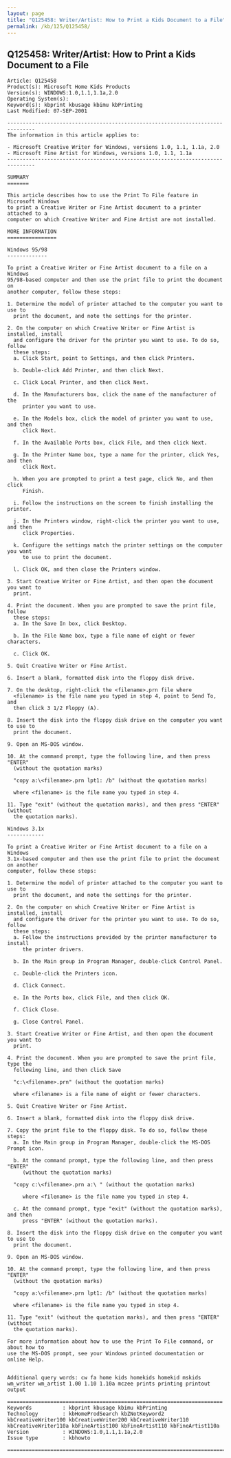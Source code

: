 ```yaml
---
layout: page
title: "Q125458: Writer/Artist: How to Print a Kids Document to a File"
permalink: /kb/125/Q125458/
---
```


## Q125458: Writer/Artist: How to Print a Kids Document to a File

	Article: Q125458
	Product(s): Microsoft Home Kids Products
	Version(s): WINDOWS:1.0,1.1,1.1a,2.0
	Operating System(s): 
	Keyword(s): kbprint kbusage kbimu kbPrinting
	Last Modified: 07-SEP-2001
	
	-------------------------------------------------------------------------------
	The information in this article applies to:
	
	- Microsoft Creative Writer for Windows, versions 1.0, 1.1, 1.1a, 2.0 
	- Microsoft Fine Artist for Windows, versions 1.0, 1.1, 1.1a 
	-------------------------------------------------------------------------------
	
	SUMMARY
	=======
	
	This article describes how to use the Print To File feature in Microsoft Windows
	to print a Creative Writer or Fine Artist document to a printer attached to a
	computer on which Creative Writer and Fine Artist are not installed.
	
	MORE INFORMATION
	================
	
	Windows 95/98
	-------------
	
	To print a Creative Writer or Fine Artist document to a file on a Windows
	95/98-based computer and then use the print file to print the document on
	another computer, follow these steps:
	
	1. Determine the model of printer attached to the computer you want to use to
	  print the document, and note the settings for the printer.
	
	2. On the computer on which Creative Writer or Fine Artist is installed, install
	  and configure the driver for the printer you want to use. To do so, follow
	  these steps:
	  a. Click Start, point to Settings, and then click Printers.
	
	  b. Double-click Add Printer, and then click Next.
	
	  c. Click Local Printer, and then click Next.
	
	  d. In the Manufacturers box, click the name of the manufacturer of the
	     printer you want to use.
	
	  e. In the Models box, click the model of printer you want to use, and then
	     click Next.
	
	  f. In the Available Ports box, click File, and then click Next.
	
	  g. In the Printer Name box, type a name for the printer, click Yes, and then
	     click Next.
	
	  h. When you are prompted to print a test page, click No, and then click
	     Finish.
	
	  i. Follow the instructions on the screen to finish installing the printer.
	
	  j. In the Printers window, right-click the printer you want to use, and then
	     click Properties.
	
	  k. Configure the settings match the printer settings on the computer you want
	     to use to print the document.
	
	  l. Click OK, and then close the Printers window.
	
	3. Start Creative Writer or Fine Artist, and then open the document you want to
	  print.
	
	4. Print the document. When you are prompted to save the print file, follow
	  these steps:
	  a. In the Save In box, click Desktop.
	
	  b. In the File Name box, type a file name of eight or fewer characters.
	
	  c. Click OK.
	
	5. Quit Creative Writer or Fine Artist.
	
	6. Insert a blank, formatted disk into the floppy disk drive.
	
	7. On the desktop, right-click the <filename>.prn file where
	  <filename> is the file name you typed in step 4, point to Send To, and
	  then click 3 1/2 Floppy (A).
	
	8. Insert the disk into the floppy disk drive on the computer you want to use to
	  print the document.
	
	9. Open an MS-DOS window.
	
	10. At the command prompt, type the following line, and then press "ENTER"
	  (without the quotation marks)
	
	  "copy a:\<filename>.prn lpt1: /b" (without the quotation marks)
	
	  where <filename> is the file name you typed in step 4.
	
	11. Type "exit" (without the quotation marks), and then press "ENTER" (without
	  the quotation marks).
	
	Windows 3.1x
	------------
	
	To print a Creative Writer or Fine Artist document to a file on a Windows
	3.1x-based computer and then use the print file to print the document on another
	computer, follow these steps:
	
	1. Determine the model of printer attached to the computer you want to use to
	  print the document, and note the settings for the printer.
	
	2. On the computer on which Creative Writer or Fine Artist is installed, install
	  and configure the driver for the printer you want to use. To do so, follow
	  these steps:
	  a. Follow the instructions provided by the printer manufacturer to install
	     the printer drivers.
	
	  b. In the Main group in Program Manager, double-click Control Panel.
	
	  c. Double-click the Printers icon.
	
	  d. Click Connect.
	
	  e. In the Ports box, click File, and then click OK.
	
	  f. Click Close.
	
	  g. Close Control Panel.
	
	3. Start Creative Writer or Fine Artist, and then open the document you want to
	  print.
	
	4. Print the document. When you are prompted to save the print file, type the
	  following line, and then click Save
	
	  "c:\<filename>.prn" (without the quotation marks)
	
	  where <filename> is a file name of eight or fewer characters.
	
	5. Quit Creative Writer or Fine Artist.
	
	6. Insert a blank, formatted disk into the floppy disk drive.
	
	7. Copy the print file to the floppy disk. To do so, follow these steps:
	  a. In the Main group in Program Manager, double-click the MS-DOS Prompt icon.
	
	  b. At the command prompt, type the following line, and then press "ENTER"
	     (without the quotation marks)
	
	  "copy c:\<filename>.prn a:\ " (without the quotation marks)
	
	     where <filename> is the file name you typed in step 4.
	
	  c. At the command prompt, type "exit" (without the quotation marks), and then
	     press "ENTER" (without the quotation marks).
	
	8. Insert the disk into the floppy disk drive on the computer you want to use to
	  print the document.
	
	9. Open an MS-DOS window.
	
	10. At the command prompt, type the following line, and then press "ENTER"
	  (without the quotation marks)
	
	  "copy a:\<filename>.prn lpt1: /b" (without the quotation marks)
	
	  where <filename> is the file name you typed in step 4.
	
	11. Type "exit" (without the quotation marks), and then press "ENTER" (without
	  the quotation marks).
	
	For more information about how to use the Print To File command, or about how to
	use the MS-DOS prompt, see your Windows printed documentation or online Help.
	
	
	Additional query words: cw fa home kids homekids homekid mskids wm_writer wm_artist 1.00 1.10 1.10a mczee prints printing printout output
	
	======================================================================
	Keywords          : kbprint kbusage kbimu kbPrinting 
	Technology        : kbHomeProdSearch kbZNotKeyword2 kbCreativeWriter100 kbCreativeWriter200 kbCreativeWriter110 kbCreativeWriter110a kbFineArtist100 kbFineArtist110 kbFineArtist110a
	Version           : WINDOWS:1.0,1.1,1.1a,2.0
	Issue type        : kbhowto
	
	=============================================================================
	
